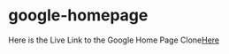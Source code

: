 # google-homepage
Here is the Live Link to the Google Home Page Clone<a href="https://sammking120.github.io/google-homepage/">Here</a>
